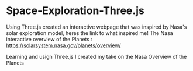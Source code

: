 # Space-Exploration-Three.js
Using Three.js created an interactive webpage that was inspired by Nasa's solar exploration model, heres the link to what inspired me!
The Nasa interactive overview of the Planets : https://solarsystem.nasa.gov/planets/overview/

Learning and usign Three.js I created my take on the Nasa Overview of the Planets
